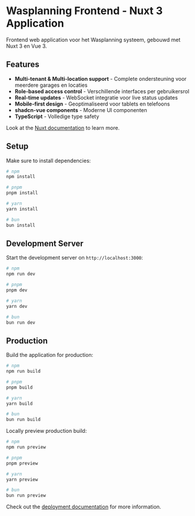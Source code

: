 # Wasplanning Frontend - Nuxt 3 Application

Frontend web application voor het Wasplanning systeem, gebouwd met Nuxt 3 en Vue 3.

## Features

- **Multi-tenant & Multi-location support** - Complete ondersteuning voor meerdere garages en locaties
- **Role-based access control** - Verschillende interfaces per gebruikersrol
- **Real-time updates** - WebSocket integratie voor live status updates
- **Mobile-first design** - Geoptimaliseerd voor tablets en telefoons
- **shadcn-vue components** - Moderne UI componenten
- **TypeScript** - Volledige type safety

Look at the [Nuxt documentation](https://nuxt.com/docs/getting-started/introduction) to learn more.

## Setup

Make sure to install dependencies:

```bash
# npm
npm install

# pnpm
pnpm install

# yarn
yarn install

# bun
bun install
```

## Development Server

Start the development server on `http://localhost:3000`:

```bash
# npm
npm run dev

# pnpm
pnpm dev

# yarn
yarn dev

# bun
bun run dev
```

## Production

Build the application for production:

```bash
# npm
npm run build

# pnpm
pnpm build

# yarn
yarn build

# bun
bun run build
```

Locally preview production build:

```bash
# npm
npm run preview

# pnpm
pnpm preview

# yarn
yarn preview

# bun
bun run preview
```

Check out the [deployment documentation](https://nuxt.com/docs/getting-started/deployment) for more information.
